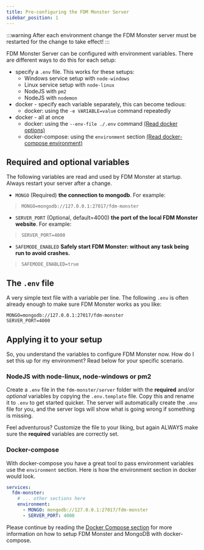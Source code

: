 ```yaml
---
title: Pre-configuring the FDM Monster Server
sidebar_position: 1
---
```


:::warning
After each environment change the FDM Monster server must be restarted for the change to take effect!
:::

FDM Monster Server can be configured with environment variables. There are different ways to do this for each setup:

- specify a `.env` file. This works for these setups:
  - Windows service setup with `node-windows`
  - Linux service setup with `node-linux`
  - NodeJS with `pm2`
  - NodeJS with `nodemon`
- docker - specify each variable separately, this can become tedious:
  - docker: using the `-e VARIABLE=value` command repeatedly
- docker - all at once
  - docker: using the `--env-file ./.env` command [(Read docker options)](https://docs.docker.com/engine/reference/commandline/run/#options)
  - docker-compose: using the `environment` section [(Read docker-compose environment)](https://docs.docker.com/compose/environment-variables/)

## Required and optional variables

The following variables are read and used by FDM Monster at startup. Always restart your server after a change.

- `MONGO` (Required) **the connection to mongodb**. For example:

> `MONGO=mongodb://127.0.0.1:27017/fdm-monster`

- `SERVER_PORT` (Optional, default=4000) **the port of the local FDM Monster website**. For example:

> `SERVER_PORT=4000`

- `SAFEMODE_ENABLED` **Safely start FDM Monster: without any task being run to avoid crashes.**

> `SAFEMODE_ENABLED=true`

## The `.env` file

A very simple text file with a variable per line. The following `.env` is often already enough to make sure FDM Monster works as you like:

```dotenv
MONGO=mongodb://127.0.0.1:27017/fdm-monster
SERVER_PORT=4000
```

## Applying it to your setup

So, you understand the variables to configure FDM Monster now. How do I set this up for my environment? Read below for your specific scenario.

### NodeJS with node-linux, node-windows or pm2

Create a `.env` file in the `fdm-monster/server` folder with the **required** and/or _optional_ variables by copying the `.env.template` file.
Copy this and rename it to `.env` to get started quicker.
The server will automatically create the `.env` file for you, and the server logs will show what is going wrong if something is missing.

Feel adventurous? Customize the file to your liking, but again ALWAYS make sure the **required** variables are correctly set.

### Docker-compose

With docker-compose you have a great tool to pass environment variables use the `environment` section.
Here is how the environment section in docker would look.

```yaml
services:
  fdm-monster:
    # ... other sections here
    environment:
      - MONGO: mongodb://127.0.0.1:27017/fdm-monster
      - SERVER_PORT: 4000
```

Please continue by reading the [Docker Compose section](../0_installing/docker_compose.md) for more information on how to setup FDM Monster and MongoDB with docker-compose.
